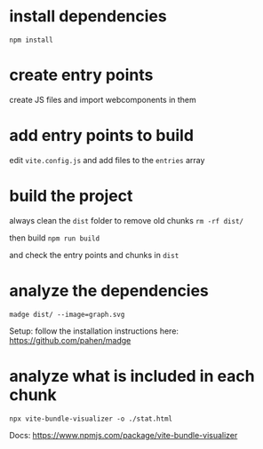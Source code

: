 # install dependencies
`npm install`

# create entry points
create JS files and import webcomponents in them

# add entry points to build
edit `vite.config.js` and add files to the `entries` array

# build the project
always clean the `dist` folder to remove old chunks
`rm -rf dist/`

then build
`npm run build`

and check the entry points and chunks in `dist`

# analyze the dependencies
`madge dist/ --image=graph.svg`

Setup: follow the installation instructions here:
https://github.com/pahen/madge

# analyze what is included in each chunk
`npx vite-bundle-visualizer -o ./stat.html`

Docs:
https://www.npmjs.com/package/vite-bundle-visualizer